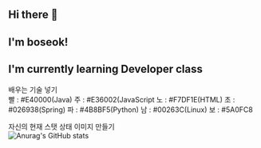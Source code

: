 <p align='center>
  ![header](https://capsule-render.vercel.app/api?type=egg&color=purple&height=210&section=header&text=thisplaceownerit'sme)
</p>


<!--
**choiboseok/choiboseok** is a ✨ _special_ ✨ repository because its `README.md` (this file) appears on your GitHub profile.

Here are some ideas to get you started:

- 🔭 I’m currently working on ...
- 🌱 I’m currently learning ...
- 👯 I’m looking to collaborate on ...
- 🤔 I’m looking for help with ...
- 💬 Ask me about ...
- 📫 How to reach me: ...
- 😄 Pronouns: ...
- ⚡ Fun fact: ...
-->
## Hi there 👋

## I'm boseok!
## I'm currently learning Developer class
배우는 기술 넣기<br>
  빨 : #E40000(Java)
  주 : #E36002(JavaScript
  노 : #F7DF1E(HTML)
  초 : #026938(Spring)
  파 : #4B8BF5(Python)
  남 : #00263C(Linux)
  보 : #5A0FC8

자신의 현재 스탯 상태 이미지 만들기
<br>
![Anurag's GitHub stats](https://github-readme-stats.vercel.app/api?username=choiboseok&show_icons=true&theme=dracula)
